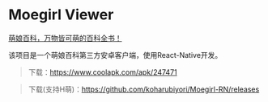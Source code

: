 # Moegirl Viewer

[萌娘百科，万物皆可萌的百科全书！](https://zh.moegirl.org/Mainpage)

该项目是一个萌娘百科第三方安卓客户端，使用React-Native开发。

> 下载：https://www.coolapk.com/apk/247471

> 下载(支持H萌)：https://github.com/koharubiyori/Moegirl-RN/releases
